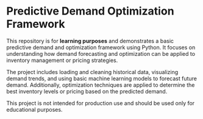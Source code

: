 # Predictive Demand Optimization Framework

This repository is for **learning purposes** and demonstrates a basic predictive demand and optimization framework using Python. It focuses on understanding how demand forecasting and optimization can be applied to inventory management or pricing strategies.

The project includes loading and cleaning historical data, visualizing demand trends, and using basic machine learning models to forecast future demand. Additionally, optimization techniques are applied to determine the best inventory levels or pricing based on the predicted demand.

This project is not intended for production use and should be used only for educational purposes.